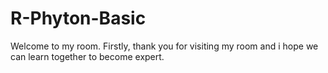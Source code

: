 # R-Phyton-Basic
Welcome to my room. Firstly, thank you for visiting my room and  i hope we can learn together to become expert.
